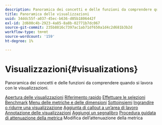 ```yaml
---
description: Panoramica dei concetti e delle funzioni da comprendere quando si lavora con le visualizzazioni.
title: Panoramica delle visualizzazioni
uuid: 34ddc55f-a037-45ec-b636-d05b1806442f
exl-id: 2d600c4b-2923-4a85-8a8b-02771b7dc067
source-git-commit: 235b8816c7397ac1ab71df650a1d4c2d681b3b2d
workflow-type: tm+mt
source-wordcount: '159'
ht-degree: 1%

---
```


# Visualizzazioni{#visualizations}

Panoramica dei concetti e delle funzioni da comprendere quando si lavora con le visualizzazioni.

[Apertura delle visualizzazioni](https://experienceleague.adobe.com/docs/data-workbench/using/client/visualizations/c-open-vis.html)
[Riferimento rapido](https://experienceleague.adobe.com/docs/data-workbench/using/client/visualizations/c-qk-ref.html)
[Effettuare le selezioni](https://experienceleague.adobe.com/docs/data-workbench/using/client/visualizations/make-selections/c-sel-vis.html)
[Benchmark](https://experienceleague.adobe.com/docs/data-workbench/using/client/visualizations/c-ustd-benchmks.html)
[Menu delle metriche e delle dimensioni](https://experienceleague.adobe.com/docs/data-workbench/using/client/visualizations/c-met-dim-menus.html)
[Sottoinsiemi](https://experienceleague.adobe.com/docs/data-workbench/using/client/visualizations/subsets/c-wk-subsets.html)
[Ingrandire o ridurre una visualizzazione](https://experienceleague.adobe.com/docs/data-workbench/using/client/visualizations/c-zoom-vis.html)
[Aggiunta di callout a un’area di lavoro](https://experienceleague.adobe.com/docs/data-workbench/using/client/visualizations/c-call-wkspc.html)
[Annotazione delle visualizzazioni](https://experienceleague.adobe.com/docs/data-workbench/using/client/visualizations/c-present-layer.html)
[Aggiungi un segnalibro](https://experienceleague.adobe.com/docs/data-workbench/using/client/visualizations/c-bookmark-about.html)
[Procedura guidata di attenuazione della metrica](https://experienceleague.adobe.com/docs/data-workbench/using/client/visualizations/dwb-create-metricdim.html)
Modifica dell’attenuazione della metrica
